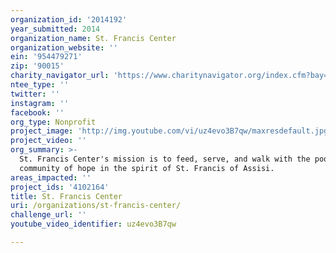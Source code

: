 ```yaml
---
organization_id: '2014192'
year_submitted: 2014
organization_name: St. Francis Center
organization_website: ''
ein: '954479271'
zip: '90015'
charity_navigator_url: 'https://www.charitynavigator.org/index.cfm?bay=search.profile&ein=954479271'
ntee_type: ''
twitter: ''
instagram: ''
facebook: ''
org_type: Nonprofit
project_image: 'http://img.youtube.com/vi/uz4evo3B7qw/maxresdefault.jpg'
project_video: ''
org_summary: >-
  St. Francis Center's mission is to feed, serve, and walk with the poor as a
  community of hope in the spirit of St. Francis of Assisi.
areas_impacted: ''
project_ids: '4102164'
title: St. Francis Center
uri: /organizations/st-francis-center/
challenge_url: ''
youtube_video_identifier: uz4evo3B7qw

---
```

